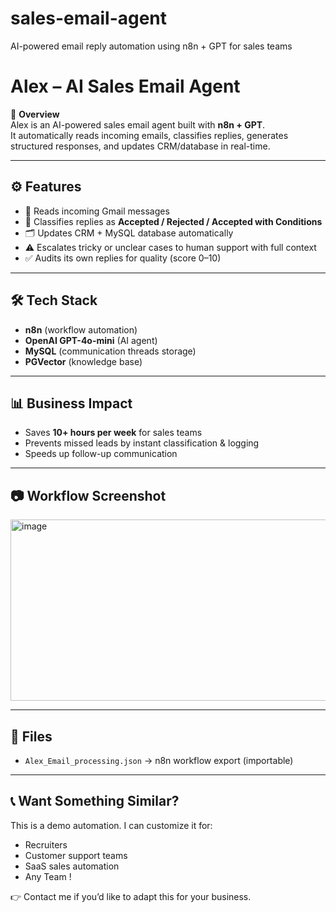 # sales-email-agent
AI-powered email reply automation using n8n + GPT for sales teams
# Alex – AI Sales Email Agent  

🚀 **Overview**  
Alex is an AI-powered sales email agent built with **n8n + GPT**.  
It automatically reads incoming emails, classifies replies, generates structured responses, and updates CRM/database in real-time.  

---

## ⚙️ Features
- 📩 Reads incoming Gmail messages  
- 🤖 Classifies replies as **Accepted / Rejected / Accepted with Conditions**  
- 🗂️ Updates CRM + MySQL database automatically  
- ⚠️ Escalates tricky or unclear cases to human support with full context  
- ✅ Audits its own replies for quality (score 0–10)  

---

## 🛠️ Tech Stack
- **n8n** (workflow automation)  
- **OpenAI GPT-4o-mini** (AI agent)  
- **MySQL** (communication threads storage)  
- **PGVector** (knowledge base)  

---

## 📊 Business Impact
- Saves **10+ hours per week** for sales teams  
- Prevents missed leads by instant classification & logging  
- Speeds up follow-up communication  

---

## 📷 Workflow Screenshot
<img width="1580" height="290" alt="image" src="https://github.com/user-attachments/assets/1e8922a2-b9a1-4472-a143-3f9c4b835eed" />

---

## 📂 Files
- `Alex_Email_processing.json` → n8n workflow export (importable)  

---

## 📞 Want Something Similar?
This is a demo automation. I can customize it for:  
- Recruiters  
- Customer support teams  
- SaaS sales automation
- Any Team !

👉 Contact me if you’d like to adapt this for your business.  
